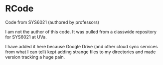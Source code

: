 RCode
=====

Code from SYS6021 (authored by professors)

I am not the author of this code.  It was pulled from a classwide repository for SYS6021 at UVa.

I have added it here because Google Drive (and other cloud sync services from what I can tell) 
kept adding strange files to my directories and made version tracking a huge pain.

